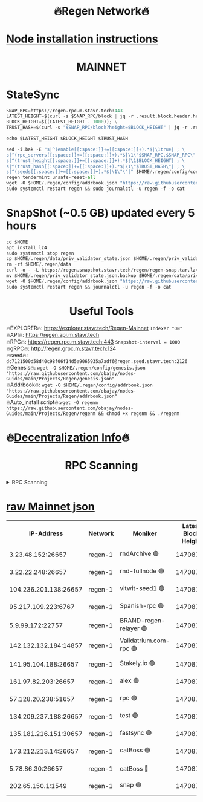 <h1 align="center"> 🔥Regen Network🔥</h1>

[Node installation instructions](https://github.com/obajay/nodes-Guides/tree/main/Projects/Regen)
=
<h1 align="center"> MAINNET</h1>

# StateSync
```python
SNAP_RPC=https://regen.rpc.m.stavr.tech:443
LATEST_HEIGHT=$(curl -s $SNAP_RPC/block | jq -r .result.block.header.height); \
BLOCK_HEIGHT=$((LATEST_HEIGHT - 1000)); \
TRUST_HASH=$(curl -s "$SNAP_RPC/block?height=$BLOCK_HEIGHT" | jq -r .result.block_id.hash)

echo $LATEST_HEIGHT $BLOCK_HEIGHT $TRUST_HASH

sed -i.bak -E "s|^(enable[[:space:]]+=[[:space:]]+).*$|\1true| ; \
s|^(rpc_servers[[:space:]]+=[[:space:]]+).*$|\1\"$SNAP_RPC,$SNAP_RPC\"| ; \
s|^(trust_height[[:space:]]+=[[:space:]]+).*$|\1$BLOCK_HEIGHT| ; \
s|^(trust_hash[[:space:]]+=[[:space:]]+).*$|\1\"$TRUST_HASH\"| ; \
s|^(seeds[[:space:]]+=[[:space:]]+).*$|\1\"\"|" $HOME/.regen/config/config.toml
regen tendermint unsafe-reset-all
wget -O $HOME/.regen/config/addrbook.json "https://raw.githubusercontent.com/obajay/nodes-Guides/main/Projects/Regen/addrbook.json"
sudo systemctl restart regen && sudo journalctl -u regen -f -o cat
```
# SnapShot (~0.5 GB) updated every 5 hours
```python
cd $HOME
apt install lz4
sudo systemctl stop regen
cp $HOME/.regen/data/priv_validator_state.json $HOME/.regen/priv_validator_state.json.backup
rm -rf $HOME/.regen/data
curl -o - -L https://regen.snapshot.stavr.tech/regen/regen-snap.tar.lz4 | lz4 -c -d - | tar -x -C $HOME/.regen --strip-components 2
mv $HOME/.regen/priv_validator_state.json.backup $HOME/.regen/data/priv_validator_state.json
wget -O $HOME/.regen/config/addrbook.json "https://raw.githubusercontent.com/obajay/nodes-Guides/main/Projects/Regen/addrbook.json"
sudo systemctl restart regen && journalctl -u regen -f -o cat
```

 <h1 align="center"> Useful Tools</h1>

🔥EXPLORER🔥:     https://explorer.stavr.tech/Regen-Mainnet        `Indexer "ON"` \
🔥API🔥:          https://regen.api.m.stavr.tech \
🔥RPC🔥:          https://regen.rpc.m.stavr.tech:443              `Snapshot-interval = 1000` \
🔥gRPC🔥:         http://regen.grpc.m.stavr.tech:124 \
🔥seed🔥:      `dc7121500d58d40c98f06f14d5a9065935a7adf6@regen.seed.stavr.tech:2126` \
🔥Genesis🔥:   `wget -O $HOME/.regen/config/genesis.json "https://raw.githubusercontent.com/obajay/nodes-Guides/main/Projects/Regen/genesis.json"` \
🔥Addrbook🔥:  `wget -O $HOME/.regen/config/addrbook.json "https://raw.githubusercontent.com/obajay/nodes-Guides/main/Projects/Regen/addrbook.json"` \
🔥Auto_install script🔥:`wget -O regenm https://raw.githubusercontent.com/obajay/nodes-Guides/main/Projects/Regen/regenm && chmod +x regenm && ./regenm`

🔥[Decentralization Info](https://github.com/obajay/StateSync-snapshots/tree/main/Projects/Regen/Decentralization)🔥
=
<h1 align="center"> RPC Scanning</h1>

<details>
<summary>RPC Scanning</summary>

<h2 align="center"> We scan nodes in real time every 4 hours. And we provide the final result of RPC endpoints.
We cannot influence the operation of these nodes in any way. </h2>


```python
If Voting Power is higher than 0 --> then the Node is a validator of the network and may be subject to attack and be a potential threat to the chain.
```
```python
We marked such validators with a red symbol
```

</details>

[raw Mainnet json](https://rpc-check.regenm.stavr.tech/regenm/rpc-regenm-result.json)
=


<table><tr><th>IP-Address</th><th>Network</th><th>Moniker</th><th>Latest Block Height</th><th>Earliest Block Height</th><th>Catching Up</th><th>Tx Index</th><th>Voting Power</th><th>Scan Time</th></tr><tr><td>3.23.48.152:26657</td><td>regen-1</td><td>rndArchive 🟢</td><td>14708725</td><td>1</td><td>False</td><td>on</td><td>0</td><td>2024-02-15T15:53:40.117961532UTC</td></tr><tr><td>3.22.22.248:26657</td><td>regen-1</td><td>rnd-fullnode 🟢</td><td>14708725</td><td>4134001</td><td>False</td><td>on</td><td>0</td><td>2024-02-15T15:53:37.375362497UTC</td></tr><tr><td>104.236.201.138:26657</td><td>regen-1</td><td>vitwit-seed1 🟢</td><td>14708720</td><td>8943001</td><td>False</td><td>on</td><td>0</td><td>2024-02-15T15:53:09.540099985UTC</td></tr><tr><td>95.217.109.223:6767</td><td>regen-1</td><td>Spanish-rpc 🟢</td><td>14708729</td><td>10068001</td><td>False</td><td>on</td><td>0</td><td>2024-02-15T15:54:00.645985250UTC</td></tr><tr><td>5.9.99.172:22757</td><td>regen-1</td><td>BRAND-regen-relayer 🟢</td><td>14708729</td><td>10782501</td><td>False</td><td>on</td><td>0</td><td>2024-02-15T15:54:03.211529262UTC</td></tr><tr><td>142.132.132.184:14857</td><td>regen-1</td><td>Validatrium.com-rpc 🟢</td><td>14708729</td><td>11175001</td><td>False</td><td>on</td><td>0</td><td>2024-02-15T15:54:02.950434955UTC</td></tr><tr><td>141.95.104.188:26657</td><td>regen-1</td><td>Stakely.io 🟢</td><td>14708723</td><td>13442501</td><td>False</td><td>on</td><td>0</td><td>2024-02-15T15:53:28.429975032UTC</td></tr><tr><td>161.97.82.203:26657</td><td>regen-1</td><td>alex 🟢</td><td>14708727</td><td>13992001</td><td>False</td><td>on</td><td>0</td><td>2024-02-15T15:53:49.679371390UTC</td></tr><tr><td>57.128.20.238:51657</td><td>regen-1</td><td>rpc 🟢</td><td>14708728</td><td>13992001</td><td>False</td><td>on</td><td>0</td><td>2024-02-15T15:53:56.106584672UTC</td></tr><tr><td>134.209.237.188:26657</td><td>regen-1</td><td>test 🟢</td><td>14708731</td><td>13992001</td><td>False</td><td>on</td><td>0</td><td>2024-02-15T15:54:11.874885141UTC</td></tr><tr><td>135.181.216.151:30657</td><td>regen-1</td><td>fastsync 🟢</td><td>14708727</td><td>14457001</td><td>False</td><td>off</td><td>0</td><td>2024-02-15T15:53:49.311225373UTC</td></tr><tr><td>173.212.213.14:26657</td><td>regen-1</td><td>catBoss 🟢</td><td>14708725</td><td>14577001</td><td>False</td><td>on</td><td>0</td><td>2024-02-15T15:53:40.457109048UTC</td></tr><tr><td>5.78.86.30:26657</td><td>regen-1</td><td>catBoss 🔴</td><td>14708732</td><td>14650701</td><td>False</td><td>on</td><td>9094839830</td><td>2024-02-15T15:54:21.127362092UTC</td></tr><tr><td>202.65.150.1:1549</td><td>regen-1</td><td>snap 🟢</td><td>14708737</td><td>14706334</td><td>False</td><td>on</td><td>0</td><td>2024-02-15T15:54:46.965766240UTC</td></tr></table>